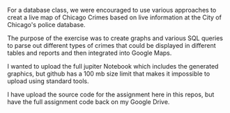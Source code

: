 For a database class, we were encouraged to use various approaches to creat a live map of 
Chicago Crimes based on live information at the City of Chicago's police database.

The purpose of the exercise was to create graphs and various SQL queries to parse out different types
of crimes that could be displayed in different tables and reports and then integrated into Google Maps.

I wanted to upload the full jupiter Notebook which includes the generated graphics, but github has a 100 mb 
size limit that makes it impossible to upload using standard tools.

I have upload the source code for the assignment here in this repos, but have the full assignment code back on
my Google Drive.

